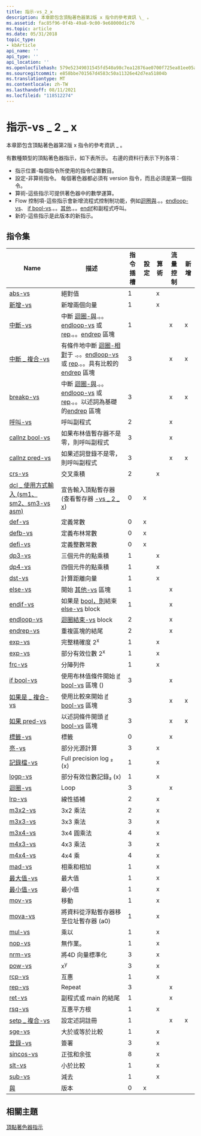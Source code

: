 ```yaml
---
title: 指示-vs_2_x
description: 本章節包含頂點著色器第2版 x 指令的參考資訊 \_ 。
ms.assetid: fac85f96-0f4b-49a8-9c00-9e68000d1c76
ms.topic: article
ms.date: 05/31/2018
topic_type:
- kbArticle
api_name: ''
api_type: ''
api_location: ''
ms.openlocfilehash: 579e52349031545fd540a98c7ea12876ae0700f725ea81ee05ac0fed65b09a1d
ms.sourcegitcommit: e858bbe701567d4583c50a11326e42d7ea51804b
ms.translationtype: MT
ms.contentlocale: zh-TW
ms.lasthandoff: 08/11/2021
ms.locfileid: "118512274"
---
```

# <a name="instructions---vs_2_x"></a>指示-vs \_ 2 \_ x

本章節包含頂點著色器第2版 x 指令的參考資訊 \_ 。

有數種類型的頂點著色器指示，如下表所示。 右邊的資料行表示下列各項：

-   指示位置-每個指令所使用的指令位置數目。
-   設定-非算術指令。 每個著色器都必須有 version 指令，而且必須是第一個指令。
-   算術-這些指示可提供著色器中的數學運算。
-   Flow 控制項-這些指示會新增流程式控制制功能，例如[迴圈與](loop---vs.md).。。[endloop-vs](endloop---vs.md)、 [if bool-vs](if-bool---vs.md).。。[其他](else---vs.md).。。[endif](endif---vs.md)和副程式呼叫。
-   新的-這些指示是此版本的新指示。

## <a name="instruction-set"></a>指令集



| Name                                                                           | 描述                                                                                                                                                            | 指令插槽 | 設定 | 算術 | 流量控制 | 新增 |
|--------------------------------------------------------------------------------|------------------------------------------------------------------------------------------------------------------------------------------------------------------------|-------------------|-------|------------|--------------|-----|
| [abs-vs](abs---vs.md)                                                       | 絕對值                                                                                                                                                         | 1                 |       | x          |              |     |
| [新增-vs](add---vs.md)                                                       | 新增兩個向量                                                                                                                                                        | 1                 |       | x          |              |     |
| [中斷-vs](break---vs.md)                                                   | 中斷 [迴圈-與](loop---vs.md).。。[endloop-vs](endloop---vs.md) 或 [rep](rep---vs.md).。。[endrep](endrep---vs.md) 區塊                                  | 1                 |       |            | x            | x   |
| [中斷 \_ 複合-vs](break-comp---vs.md)                                        | 有條件地中斷 [迴圈-相對](loop---vs.md)于 .。。[endloop-vs](endloop---vs.md) 或 [rep](rep---vs.md).。。具有比較的[endrep](endrep---vs.md) 區塊 | 3                 |       |            | x            | x   |
| [breakp-vs](breakp---vs.md)                                                 | 中斷 [迴圈-與](loop---vs.md).。。[endloop-vs](endloop---vs.md) 或 [rep](rep---vs.md).。。以述詞為基礎的[endrep](endrep---vs.md) 區塊            | 3                 |       |            | x            | x   |
| [呼叫-vs](call---vs.md)                                                     | 呼叫副程式                                                                                                                                                      | 2                 |       |            | x            |     |
| [callnz bool-vs](callnz-bool---vs.md)                                       | 如果布林值暫存器不是零，則呼叫副程式                                                                                                                    | 3                 |       |            | x            |     |
| [callnz pred-vs](callnz-pred---vs.md)                                       | 如果述詞登錄不是零，則呼叫副程式                                                                                                                  | 3                 |       |            | x            | x   |
| [crs-vs](crs---vs.md)                                                       | 交叉乘積                                                                                                                                                          | 2                 |       | x          |              |     |
| [dcl \_ 使用方式輸入 (sm1、sm2、sm3-vs asm) ](dcl-usage-input-register---vs.md) | 宣告輸入頂點暫存器 (查看暫存器 [-vs \_ 2 \_ x](dx9-graphics-reference-asm-vs-registers-vs-2-x.md))                                                         | 0                 | x     |            |              |     |
| [def-vs](def---vs.md)                                                       | 定義常數                                                                                                                                                       | 0                 | x     |            |              |     |
| [defb-vs](defb---vs.md)                                                     | 定義布林常數                                                                                                                                              | 0                 | x     |            |              |     |
| [defi-vs](defi---vs.md)                                                     | 定義整數常數                                                                                                                                             | 0                 | x     |            |              |     |
| [dp3-vs](dp3---vs.md)                                                       | 三個元件的點乘積                                                                                                                                            | 1                 |       | x          |              |     |
| [dp4-vs](dp4---vs.md)                                                       | 四個元件的點乘積                                                                                                                                             | 1                 |       | x          |              |     |
| [dst-vs](dst---vs.md)                                                       | 計算距離向量                                                                                                                                          | 1                 |       | x          |              |     |
| [else-vs](else---vs.md)                                                     | 開始 [其他-vs](else---vs.md) 區塊                                                                                                                              | 1                 |       |            | x            |     |
| [endif-vs](endif---vs.md)                                                   | 如果是 [bool，則](if-bool---vs.md)結束[else-vs](else---vs.md) block                                                                                             | 1                 |       |            | x            |     |
| [endloop-vs](endloop---vs.md)                                               | [迴圈結束-vs](loop---vs.md) block                                                                                                                              | 2                 |       |            | x            |     |
| [endrep-vs](endrep---vs.md)                                                 | 重複區塊的結尾                                                                                                                                                  | 2                 |       |            | x            |     |
| [exp-vs](exp---vs.md)                                                       | 完整精確度 2<sup>x</sup>                                                                                                                                           | 1                 |       | x          |              |     |
| [exp-vs](exp---vs.md)                                                       | 部分有效位數 2<sup>x</sup>                                                                                                                                        | 1                 |       | x          |              |     |
| [frc-vs](frc---vs.md)                                                       | 分陣列件                                                                                                                                                   | 1                 |       | x          |              |     |
| [if bool-vs](if-bool---vs.md)                                               | 使用布林值條件開始 [if bool-vs](if-bool---vs.md) 區塊 ()                                                                                             | 3                 |       |            | x            |     |
| [如果是 \_ 複合-vs](if-comp---vs.md)                                              | 使用比較來開始 [if bool-vs](if-bool---vs.md) 區塊                                                                                                     | 3                 |       |            | x            | x   |
| [如果 pred-vs](if-pred---vs.md)                                               | 以述詞條件開頭 [if bool-vs](if-bool---vs.md) 區塊                                                                                             | 3                 |       |            | x            | x   |
| [標籤-vs](label---vs.md)                                                   | 標籤                                                                                                                                                                  | 0                 |       |            | x            |     |
| [亮-vs](lit---vs.md)                                                       | 部分光源計算                                                                                                                                           | 3                 |       | x          |              |     |
| [記錄檔-vs](log---vs.md)                                                       | Full precision log ₂ (x)                                                                                                                                                  | 1                 |       | x          |              |     |
| [logp-vs](logp---vs.md)                                                     | 部分有效位數記錄₂ (x)                                                                                                                                               | 1                 |       | x          |              |     |
| [迴圈-vs](loop---vs.md)                                                     | Loop                                                                                                                                                                   | 3                 |       |            | x            |     |
| [lrp-vs](lrp---vs.md)                                                       | 線性插補                                                                                                                                                   | 2                 |       | x          |              |     |
| [m3x2-vs](m3x2---vs.md)                                                     | 3x2 乘法                                                                                                                                                           | 2                 |       | x          |              |     |
| [m3x3-vs](m3x3---vs.md)                                                     | 3x3 乘法                                                                                                                                                           | 3                 |       | x          |              |     |
| [m3x4-vs](m3x4---vs.md)                                                     | 3x4 圓乘法                                                                                                                                                           | 4                 |       | x          |              |     |
| [m4x3-vs](m4x3---vs.md)                                                     | 4x3 乘法                                                                                                                                                           | 3                 |       | x          |              |     |
| [m4x4-vs](m4x4---vs.md)                                                     | 4x4 乘                                                                                                                                                           | 4                 |       | x          |              |     |
| [mad-vs](mad---vs.md)                                                       | 相乘和相加                                                                                                                                                       | 1                 |       | x          |              |     |
| [最大值-vs](max---vs.md)                                                       | 最大值                                                                                                                                                                | 1                 |       | x          |              |     |
| [最小值-vs](min---vs.md)                                                       | 最小值                                                                                                                                                                | 1                 |       | x          |              |     |
| [mov-vs](mov---vs.md)                                                       | 移動                                                                                                                                                                   | 1                 |       | x          |              |     |
| [mova-vs](mova---vs.md)                                                     | 將資料從浮點暫存器移至位址暫存器 (a0)                                                                                                   | 1                 |       | x          |              |     |
| [mul-vs](mul---vs.md)                                                       | 乘以                                                                                                                                                               | 1                 |       | x          |              |     |
| [nop-vs](nop---vs.md)                                                       | 無作業。                                                                                                                                                           | 1                 |       | x          |              |     |
| [nrm-vs](nrm---vs.md)                                                       | 將4D 向量標準化                                                                                                                                                  | 3                 |       | x          |              |     |
| [pow-vs](pow---vs.md)                                                       | x<sup>y</sup>                                                                                                                                                          | 3                 |       | x          |              |     |
| [rcp-vs](rcp---vs.md)                                                       | 互惠                                                                                                                                                             | 1                 |       | x          |              |     |
| [rep-vs](rep---vs.md)                                                       | Repeat                                                                                                                                                                 | 3                 |       |            | x            |     |
| [ret-vs](ret---vs.md)                                                       | 副程式或 main 的結尾                                                                                                                                     | 1                 |       |            | x            |     |
| [rsq-vs](rsq---vs.md)                                                       | 互惠平方根                                                                                                                                                 | 1                 |       | x          |              |     |
| [setp \_ 複合-vs](setp-comp---vs.md)                                          | 設定述詞註冊                                                                                                                                             | 1                 |       |            | x            | x   |
| [sge-vs](sge---vs.md)                                                       | 大於或等於比較                                                                                                                                          | 1                 |       | x          |              |     |
| [登錄-vs](sgn---vs.md)                                                       | 簽署                                                                                                                                                                   | 3                 |       | x          |              |     |
| [sincos-vs](sincos---vs.md)                                                 | 正弦和余弦                                                                                                                                                        | 8                 |       | x          |              |     |
| [slt-vs](slt---vs.md)                                                       | 小於比較                                                                                                                                                      | 1                 |       | x          |              |     |
| [sub-vs](sub---vs.md)                                                       | 減去                                                                                                                                                               | 1                 |       | x          |              |     |
| [與](vs---vs.md)                                                              | 版本                                                                                                                                                                | 0                 | x     |            |              |     |



 

## <a name="related-topics"></a>相關主題

<dl> <dt>

[頂點著色器指示](dx9-graphics-reference-asm-vs-instructions.md)
</dt> </dl>

 

 




